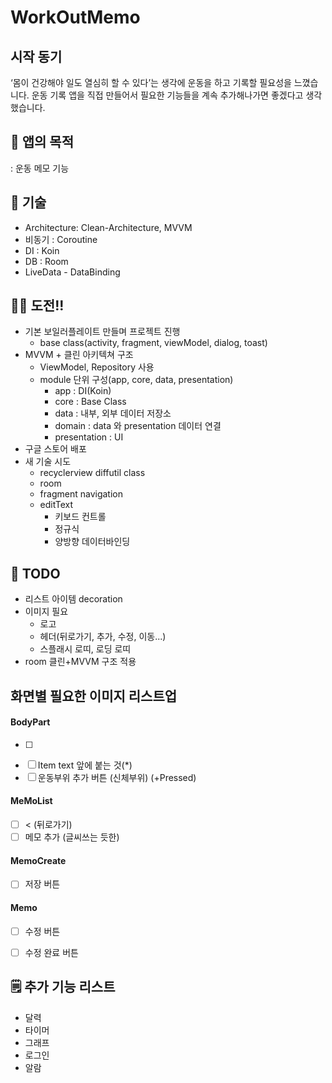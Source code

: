 # WorkOutMemo

## 시작 동기
‘몸이 건강해야 일도 열심히 할 수 있다’는 생각에 운동을 하고 기록할 필요성을 느꼈습니다. 운동 기록 앱을 직접 만들어서 필요한 기능들을 계속 추가해나가면 좋겠다고 생각했습니다.



## 📱 앱의 목적
: 운동 메모 기능


## 📝 기술
- Architecture: Clean-Architecture, MVVM
- 비동기 : Coroutine
- DI : Koin
- DB : Room
- LiveData - DataBinding


## 👊🏻 도전!!
- 기본 보일러플레이트 만들며 프로젝트 진행 
  - base class(activity, fragment, viewModel, dialog, toast)
- MVVM + 클린 아키텍쳐 구조
  - ViewModel, Repository 사용
  - module 단위 구성(app, core, data, presentation)
    - app           : DI(Koin)
    - core          : Base Class
    - data          : 내부, 외부 데이터 저장소
    - domain        : data 와 presentation 데이터 연결
    - presentation  : UI
- 구글 스토어 배포 
- 새 기술 시도
  - recyclerview diffutil class
  - room
  - fragment navigation
  - editText
    - 키보드 컨트롤
    - 정규식
    - 양방향 데이터바인딩
 


## 🔖 TODO
- 리스트 아이템 decoration
- 이미지 필요
  - 로고
  - 헤더(뒤로가기, 추가, 수정, 이동...)
  - 스플래시 로띠, 로딩 로띠
- room 클린+MVVM 구조 적용

## 화면별 필요한 이미지 리스트업
#### BodyPart
- [ ]  >
- [ ] Item text 앞에 붙는 것(*)
- [ ] 운동부위 추가 버튼 (신체부위) (+Pressed)

#### MeMoList
- [ ] < (뒤로가기)
- [ ] 메모 추가 (글씨쓰는 듯한)

#### MemoCreate
- [ ] 저장 버튼

#### Memo
- [ ] 수정 버튼 
- [ ] 수정 완료 버튼


## 🗒 추가 기능 리스트

- 달력
- 타이머
- 그래프
- 로그인
- 알람
